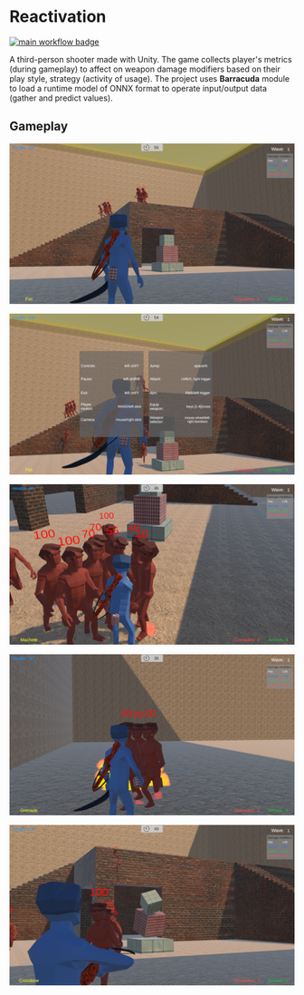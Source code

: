# Reactivation

[![main workflow badge](https://github.com/andrew1407/Reactivation/actions/workflows/main.yml/badge.svg)](https://github.com/andrew1407/Reactivation/actions)

A third-person shooter made with Unity. The game collects player's metrics (during gameplay) to affect on weapon damage modifiers based on their play style, strategy (activity of usage). The project uses **Barracuda** module to load a runtime model of ONNX format to operate input/output data (gather and predict values).

## Gameplay

![Gameplay 1](./Doc/Resources/gameplay-1.png)

![Gameplay 1](./Doc/Resources/gameplay-2.png)

![Gameplay 1](./Doc/Resources/gameplay-3.png)

![Gameplay 1](./Doc/Resources/gameplay-4.png)

![Gameplay 1](./Doc/Resources/gameplay-5.png)

